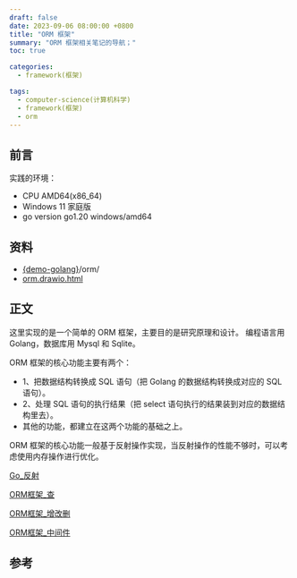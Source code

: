 ```yaml
---
draft: false
date: 2023-09-06 08:00:00 +0800
title: "ORM 框架"
summary: "ORM 框架相关笔记的导航；"
toc: true

categories:
  - framework(框架)

tags:
  - computer-science(计算机科学)
  - framework(框架)
  - orm
---
```


## 前言

实践的环境：

- CPU AMD64(x86_64)
- Windows 11 家庭版
- go version go1.20 windows/amd64

## 资料

- [{demo-golang}](https://github.com/KelipuTe/demo-golang)/orm/
- <a href="/drawio/computer-science/programming-language/framework/orm/orm.drawio.html">orm.drawio.html</a>

## 正文

这里实现的是一个简单的 ORM 框架，主要目的是研究原理和设计。
编程语言用 Golang，数据库用 Mysql 和 Sqlite。

ORM 框架的核心功能主要有两个：

- 1、把数据结构转换成 SQL 语句（把 Golang 的数据结构转换成对应的 SQL 语句）。
- 2、处理 SQL 语句的执行结果（把 select 语句执行的结果装到对应的数据结构里去）。
- 其他的功能，都建立在这两个功能的基础之上。

ORM 框架的核心功能一般基于反射操作实现，当反射操作的性能不够时，可以考虑使用内存操作进行优化。

[Go_反射](/计算机/programming-language/golang/Go_反射)

[ORM框架_查](/计算机/framework/ORM框架_查)

[ORM框架_增改删](/计算机/framework/ORM框架_增改删)

[ORM框架_中间件](/计算机/framework/ORM框架_中间件)

## 参考
